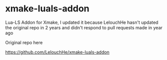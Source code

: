 # xmake-luals-addon
 Lua-LS Addon for Xmake, I updated it because LelouchHe hasn't updated the original repo in 2 years and didn't respond to pull requests made in year ago

Original repo here
 
https://github.com/LelouchHe/xmake-luals-addon